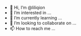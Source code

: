 - 👋 Hi, I’m @liliqion
- 👀 I’m interested in ...
- 🌱 I’m currently learning ...
- 💞️ I’m looking to collaborate on ...
- 📫 How to reach me ...

<!---
liliqion/liliqion is a ✨ special ✨ repository because its `README.md` (this file) appears on your GitHub profile.
You can click the Preview link to take a look at your changes.
--->
